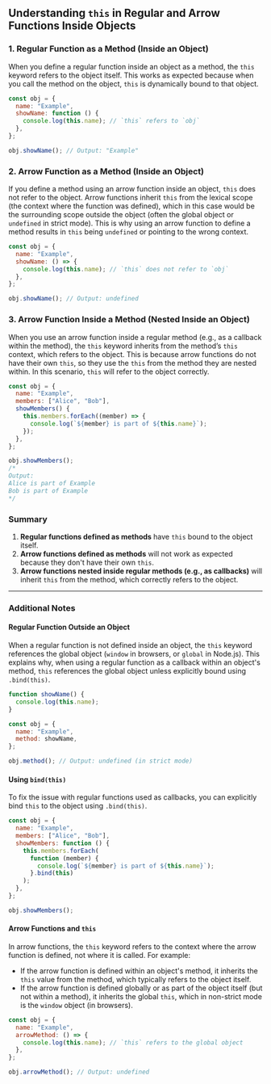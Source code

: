 ## Understanding `this` in Regular and Arrow Functions Inside Objects

### 1. Regular Function as a Method (Inside an Object)
When you define a regular function inside an object as a method, the `this` keyword refers to the object itself. This works as expected because when you call the method on the object, `this` is dynamically bound to that object.

```javascript
const obj = {
  name: "Example",
  showName: function () {
    console.log(this.name); // `this` refers to `obj`
  },
};

obj.showName(); // Output: "Example"
```

### 2. Arrow Function as a Method (Inside an Object)
If you define a method using an arrow function inside an object, `this` does not refer to the object. Arrow functions inherit `this` from the lexical scope (the context where the function was defined), which in this case would be the surrounding scope outside the object (often the global object or `undefined` in strict mode). This is why using an arrow function to define a method results in `this` being `undefined` or pointing to the wrong context.

```javascript
const obj = {
  name: "Example",
  showName: () => {
    console.log(this.name); // `this` does not refer to `obj`
  },
};

obj.showName(); // Output: undefined
```

### 3. Arrow Function Inside a Method (Nested Inside an Object)
When you use an arrow function inside a regular method (e.g., as a callback within the method), the `this` keyword inherits from the method’s `this` context, which refers to the object. This is because arrow functions do not have their own `this`, so they use the `this` from the method they are nested within. In this scenario, `this` will refer to the object correctly.

```javascript
const obj = {
  name: "Example",
  members: ["Alice", "Bob"],
  showMembers() {
    this.members.forEach((member) => {
      console.log(`${member} is part of ${this.name}`);
    });
  },
};

obj.showMembers();
/*
Output:
Alice is part of Example
Bob is part of Example
*/
```

### Summary
1. **Regular functions defined as methods** have `this` bound to the object itself.
2. **Arrow functions defined as methods** will not work as expected because they don't have their own `this`.
3. **Arrow functions nested inside regular methods (e.g., as callbacks)** will inherit `this` from the method, which correctly refers to the object.

---

### Additional Notes

#### Regular Function Outside an Object
When a regular function is not defined inside an object, the `this` keyword references the global object (`window` in browsers, or `global` in Node.js). This explains why, when using a regular function as a callback within an object's method, `this` references the global object unless explicitly bound using `.bind(this)`.

```javascript
function showName() {
  console.log(this.name);
}

const obj = {
  name: "Example",
  method: showName,
};

obj.method(); // Output: undefined (in strict mode)
```

#### Using `bind(this)`
To fix the issue with regular functions used as callbacks, you can explicitly bind `this` to the object using `.bind(this)`.

```javascript
const obj = {
  name: "Example",
  members: ["Alice", "Bob"],
  showMembers: function () {
    this.members.forEach(
      function (member) {
        console.log(`${member} is part of ${this.name}`);
      }.bind(this)
    );
  },
};

obj.showMembers();
```

#### Arrow Functions and `this`
In arrow functions, the `this` keyword refers to the context where the arrow function is defined, not where it is called. For example:

- If the arrow function is defined within an object's method, it inherits the `this` value from the method, which typically refers to the object itself.
- If the arrow function is defined globally or as part of the object itself (but not within a method), it inherits the global `this`, which in non-strict mode is the `window` object (in browsers).

```javascript
const obj = {
  name: "Example",
  arrowMethod: () => {
    console.log(this.name); // `this` refers to the global object
  },
};

obj.arrowMethod(); // Output: undefined
```
